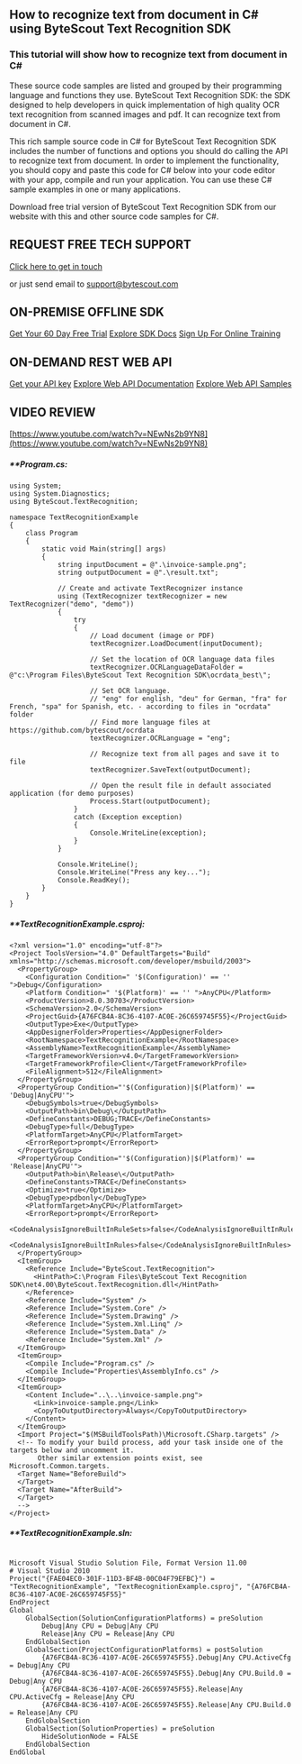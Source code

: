 ## How to recognize text from document in C# using ByteScout Text Recognition SDK

### This tutorial will show how to recognize text from document in C#

These source code samples are listed and grouped by their programming language and functions they use. ByteScout Text Recognition SDK: the SDK designed to help developers in quick implementation of high quality OCR text recognition from scanned images and pdf. It can recognize text from document in C#.

This rich sample source code in C# for ByteScout Text Recognition SDK includes the number of functions and options you should do calling the API to recognize text from document. In order to implement the functionality, you should copy and paste this code for C# below into your code editor with your app, compile and run your application. You can use these C# sample examples in one or many applications.

Download free trial version of ByteScout Text Recognition SDK from our website with this and other source code samples for C#.

## REQUEST FREE TECH SUPPORT

[Click here to get in touch](https://bytescout.zendesk.com/hc/en-us/requests/new?subject=ByteScout%20Text%20Recognition%20SDK%20Question)

or just send email to [support@bytescout.com](mailto:support@bytescout.com?subject=ByteScout%20Text%20Recognition%20SDK%20Question) 

## ON-PREMISE OFFLINE SDK 

[Get Your 60 Day Free Trial](https://bytescout.com/download/web-installer?utm_source=github-readme)
[Explore SDK Docs](https://bytescout.com/documentation/index.html?utm_source=github-readme)
[Sign Up For Online Training](https://academy.bytescout.com/)


## ON-DEMAND REST WEB API

[Get your API key](https://pdf.co/documentation/api?utm_source=github-readme)
[Explore Web API Documentation](https://pdf.co/documentation/api?utm_source=github-readme)
[Explore Web API Samples](https://github.com/bytescout/ByteScout-SDK-SourceCode/tree/master/PDF.co%20Web%20API)

## VIDEO REVIEW

[https://www.youtube.com/watch?v=NEwNs2b9YN8](https://www.youtube.com/watch?v=NEwNs2b9YN8)




<!-- code block begin -->

##### ****Program.cs:**
    
```
using System;
using System.Diagnostics;
using ByteScout.TextRecognition;

namespace TextRecognitionExample
{
    class Program
    {
        static void Main(string[] args)
        {
            string inputDocument = @".\invoice-sample.png";
            string outputDocument = @".\result.txt";

            // Create and activate TextRecognizer instance
            using (TextRecognizer textRecognizer = new TextRecognizer("demo", "demo"))
            {
                try
                {
                    // Load document (image or PDF)
                    textRecognizer.LoadDocument(inputDocument);

                    // Set the location of OCR language data files
                    textRecognizer.OCRLanguageDataFolder = @"c:\Program Files\ByteScout Text Recognition SDK\ocrdata_best\";

                    // Set OCR language.
                    // "eng" for english, "deu" for German, "fra" for French, "spa" for Spanish, etc. - according to files in "ocrdata" folder
                    // Find more language files at https://github.com/bytescout/ocrdata
                    textRecognizer.OCRLanguage = "eng"; 
                                    
                    // Recognize text from all pages and save it to file
                    textRecognizer.SaveText(outputDocument);

                    // Open the result file in default associated application (for demo purposes)
                    Process.Start(outputDocument);
                }
                catch (Exception exception)
                {
                    Console.WriteLine(exception);
                }
            }

            Console.WriteLine();
            Console.WriteLine("Press any key...");
            Console.ReadKey();
        }
    }
}

```

<!-- code block end -->    

<!-- code block begin -->

##### ****TextRecognitionExample.csproj:**
    
```
<?xml version="1.0" encoding="utf-8"?>
<Project ToolsVersion="4.0" DefaultTargets="Build" xmlns="http://schemas.microsoft.com/developer/msbuild/2003">
  <PropertyGroup>
    <Configuration Condition=" '$(Configuration)' == '' ">Debug</Configuration>
    <Platform Condition=" '$(Platform)' == '' ">AnyCPU</Platform>
    <ProductVersion>8.0.30703</ProductVersion>
    <SchemaVersion>2.0</SchemaVersion>
    <ProjectGuid>{A76FCB4A-8C36-4107-AC0E-26C659745F55}</ProjectGuid>
    <OutputType>Exe</OutputType>
    <AppDesignerFolder>Properties</AppDesignerFolder>
    <RootNamespace>TextRecognitionExample</RootNamespace>
    <AssemblyName>TextRecognitionExample</AssemblyName>
    <TargetFrameworkVersion>v4.0</TargetFrameworkVersion>
    <TargetFrameworkProfile>Client</TargetFrameworkProfile>
    <FileAlignment>512</FileAlignment>
  </PropertyGroup>
  <PropertyGroup Condition="'$(Configuration)|$(Platform)' == 'Debug|AnyCPU'">
    <DebugSymbols>true</DebugSymbols>
    <OutputPath>bin\Debug\</OutputPath>
    <DefineConstants>DEBUG;TRACE</DefineConstants>
    <DebugType>full</DebugType>
    <PlatformTarget>AnyCPU</PlatformTarget>
    <ErrorReport>prompt</ErrorReport>
  </PropertyGroup>
  <PropertyGroup Condition="'$(Configuration)|$(Platform)' == 'Release|AnyCPU'">
    <OutputPath>bin\Release\</OutputPath>
    <DefineConstants>TRACE</DefineConstants>
    <Optimize>true</Optimize>
    <DebugType>pdbonly</DebugType>
    <PlatformTarget>AnyCPU</PlatformTarget>
    <ErrorReport>prompt</ErrorReport>
    <CodeAnalysisIgnoreBuiltInRuleSets>false</CodeAnalysisIgnoreBuiltInRuleSets>
    <CodeAnalysisIgnoreBuiltInRules>false</CodeAnalysisIgnoreBuiltInRules>
  </PropertyGroup>
  <ItemGroup>
    <Reference Include="ByteScout.TextRecognition">
      <HintPath>C:\Program Files\ByteScout Text Recognition SDK\net4.00\ByteScout.TextRecognition.dll</HintPath>
    </Reference>
    <Reference Include="System" />
    <Reference Include="System.Core" />
    <Reference Include="System.Drawing" />
    <Reference Include="System.Xml.Linq" />
    <Reference Include="System.Data" />
    <Reference Include="System.Xml" />
  </ItemGroup>
  <ItemGroup>
    <Compile Include="Program.cs" />
    <Compile Include="Properties\AssemblyInfo.cs" />
  </ItemGroup>
  <ItemGroup>
    <Content Include="..\..\invoice-sample.png">
      <Link>invoice-sample.png</Link>
      <CopyToOutputDirectory>Always</CopyToOutputDirectory>
    </Content>
  </ItemGroup>
  <Import Project="$(MSBuildToolsPath)\Microsoft.CSharp.targets" />
  <!-- To modify your build process, add your task inside one of the targets below and uncomment it. 
       Other similar extension points exist, see Microsoft.Common.targets.
  <Target Name="BeforeBuild">
  </Target>
  <Target Name="AfterBuild">
  </Target>
  -->
</Project>
```

<!-- code block end -->    

<!-- code block begin -->

##### ****TextRecognitionExample.sln:**
    
```

Microsoft Visual Studio Solution File, Format Version 11.00
# Visual Studio 2010
Project("{FAE04EC0-301F-11D3-BF4B-00C04F79EFBC}") = "TextRecognitionExample", "TextRecognitionExample.csproj", "{A76FCB4A-8C36-4107-AC0E-26C659745F55}"
EndProject
Global
	GlobalSection(SolutionConfigurationPlatforms) = preSolution
		Debug|Any CPU = Debug|Any CPU
		Release|Any CPU = Release|Any CPU
	EndGlobalSection
	GlobalSection(ProjectConfigurationPlatforms) = postSolution
		{A76FCB4A-8C36-4107-AC0E-26C659745F55}.Debug|Any CPU.ActiveCfg = Debug|Any CPU
		{A76FCB4A-8C36-4107-AC0E-26C659745F55}.Debug|Any CPU.Build.0 = Debug|Any CPU
		{A76FCB4A-8C36-4107-AC0E-26C659745F55}.Release|Any CPU.ActiveCfg = Release|Any CPU
		{A76FCB4A-8C36-4107-AC0E-26C659745F55}.Release|Any CPU.Build.0 = Release|Any CPU
	EndGlobalSection
	GlobalSection(SolutionProperties) = preSolution
		HideSolutionNode = FALSE
	EndGlobalSection
EndGlobal

```

<!-- code block end -->